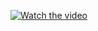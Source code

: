 [![Watch the video](https://i.stack.imgur.com/Vp2cE.png)](https://youtu.be/AuKvMue1eT0?si=y2PIpPFXDF8LOr0I)
